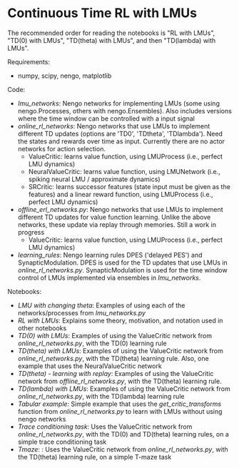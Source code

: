 # Continuous Time RL with LMUs
The recommended order for reading the notebooks is "RL with LMUs", "TD(0) with LMUs", "TD(theta) with LMUs", and then "TD(lambda) with LMUs".

Requirements:
 -  numpy, scipy, nengo, matplotlib
 
Code: 
 -  *lmu_networks*: Nengo networks for implementing LMUs (some using nengo.Processes, others with nengo.Ensembles). Also includes versions where the time window can be controlled with a input signal 
 -  *online_rl_networks*: Nengo networks that use LMUs to implement different TD updates (options are 'TD0', 'TDtheta', 'TDlambda'). Need the states and rewards over time as input. Currently there are no actor networks for action selection.
    -  ValueCritic: learns value function, using LMUProcess (i.e., perfect LMU dynamics)
    -  NeuralValueCritic: learns value function, using LMUNetwork (i.e., spiking neural LMU / approximate dynamics)
    -  SRCritic: learns successor features (state input must be given as the features) and a linear reward function, using LMUProcess (i.e., perfect LMU dynamics)
-  *offline_erl_networks.py*: Nengo networks that use LMUs to implement different TD updates for value function learning. Unlike the above networks, these update via replay through memories. Still a work in progress
      -  ValueCritic: learns value function, using LMUProcess (i.e., perfect LMU dynamics)
 -  *learning_rules*: Nengo learning rules DPES ('delayed PES') and SynapticModulation. DPES is used for the TD updates that use LMUs in *online_rl_networks.py*. SynapticModulation is used for the time window control of LMUs implemented via ensembles in *lmu_networks*.

Notebooks:
 -  *LMU with changing theta*: Examples of using each of the networks/processes from *lmu_networks.py*
 -  *RL with LMUs*: Explains some theory, motivation, and notation used in other notebooks
 -  *TD(0) with LMUs*: Examples of using the ValueCritic network from *online_rl_networks.py*, with the TD(0) learning rule
 -  *TD(theta) with LMUs*: Examples of using the ValueCritic network from *online_rl_networks.py*, with the TD(theta) learning rule. Also, one example that uses the NeuralValueCritic network
 -  *TD(theta) - learning with replay*: Examples of using the ValueCritic network from *offline_rl_networks.py*, with the TD(theta) learning rule.
 -  *TD(lambda) with LMUs*: Examples of using the ValueCritic network from *online_rl_networks.py*, with the TD(lambda) learning rule
 -  *Tabular example*: Simple example that uses the *get_critic_transforms* function from *online_rl_networks.py* to learn with LMUs without using nengo networks
 -  *Trace conditioning task*: Uses the ValueCritic network from *online_rl_networks.py*, with the TD(0) and TD(theta) learning rules, on a simple trace conditioning task
 -  *Tmaze*: : Uses the ValueCritic network from *online_rl_networks.py*, with the TD(theta) learning rule, on a simple T-maze task


